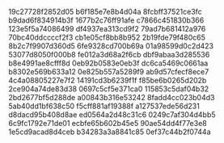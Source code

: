 19c27728f2852d05
b6f185e7e8b4d04a
8fcbff37521ce3fc
b9dad6f834914b3f
1677b2c76ff91afe
c7866c451830b366
123e5f5a74086499
df4937ea313cd9f2
79ad7b681412a976
70bc40ddccccf2f3
cb1e05cf8bb8b952
2b19fde79f480c65
8b2c7f9907d360d5
6fe9328cd700b69a
01a98599d0c2d423
53077d8050f000b8
fe012a3d68a2f6cb
dbf9abaa3d285536
b8e4991ae8cfff8d
0eb92b0583e0eb3f
dc6ca5469c0661aa
b8302e569b633a12
0e825b557a5289f9
ab9d57cfecf8ece7
4c4a08805227e7f2
14191cd3b6239f1f
f85be6b0265d202b
2ce904a74de83d38
0697c5cf5e371ca0
115853c5daf04b32
2bd2677bf5d288de
a00843b316e53242
8fadd4cc023b04d3
5ab40dd1bf638c50
f5cff881af19388f
a127537ede56d231
d8dacd95b408d8ae
ed0564a2d48c31c6
0249c7af304d4bb5
6c9fc1792e71de01
ecbfe65b602b45e5
90ae54dd4f77e3e8
1e5cd9acad8d4ceb
b34283a3a8841c85
0ef37c44b2f0744a
